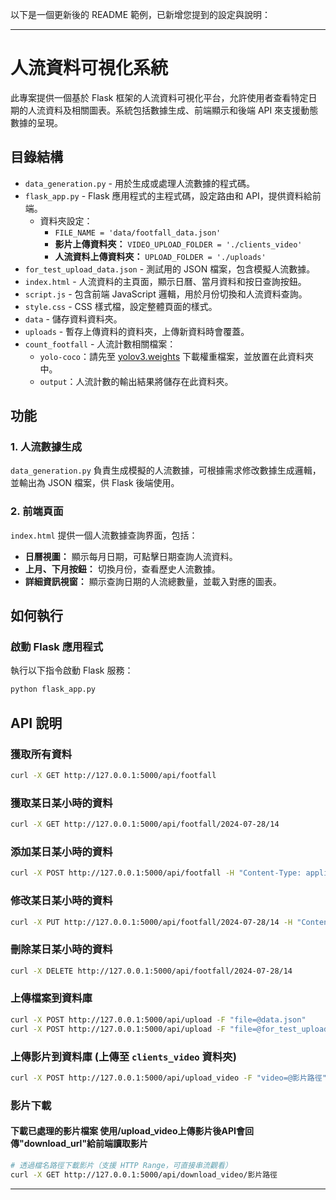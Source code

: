 以下是一個更新後的 README 範例，已新增您提到的設定與說明：

---

# 人流資料可視化系統

此專案提供一個基於 Flask 框架的人流資料可視化平台，允許使用者查看特定日期的人流資料及相關圖表。系統包括數據生成、前端顯示和後端 API 來支援動態數據的呈現。

## 目錄結構

- `data_generation.py` - 用於生成或處理人流數據的程式碼。
- `flask_app.py` - Flask 應用程式的主程式碼，設定路由和 API，提供資料給前端。  
  - 資料夾設定：
    - `FILE_NAME = 'data/footfall_data.json'`
    - **影片上傳資料夾：** `VIDEO_UPLOAD_FOLDER = './clients_video'`
    - **人流資料上傳資料夾：** `UPLOAD_FOLDER = './uploads'`
- `for_test_upload_data.json` - 測試用的 JSON 檔案，包含模擬人流數據。
- `index.html` - 人流資料的主頁面，顯示日曆、當月資料和按日查詢按鈕。
- `script.js` - 包含前端 JavaScript 邏輯，用於月份切換和人流資料查詢。
- `style.css` - CSS 樣式檔，設定整體頁面的樣式。
- `data` - 儲存資料資料夾。
- `uploads` - 暫存上傳資料的資料夾，上傳新資料時會覆蓋。
- `count_footfall` - 人流計數相關檔案：
  - `yolo-coco`：請先至 [yolov3.weights](https://github.com/patrick013/Object-Detection---Yolov3) 下載權重檔案，並放置在此資料夾中。
  - `output`：人流計數的輸出結果將儲存在此資料夾。

## 功能

### 1. 人流數據生成
`data_generation.py` 負責生成模擬的人流數據，可根據需求修改數據生成邏輯，並輸出為 JSON 檔案，供 Flask 後端使用。

### 2. 前端頁面
`index.html` 提供一個人流數據查詢界面，包括：
- **日曆視圖：** 顯示每月日期，可點擊日期查詢人流資料。
- **上月、下月按鈕：** 切換月份，查看歷史人流數據。
- **詳細資訊視窗：** 顯示查詢日期的人流總數量，並載入對應的圖表。

## 如何執行

### 啟動 Flask 應用程式
執行以下指令啟動 Flask 服務：
```bash
python flask_app.py
```

## API 說明

### 獲取所有資料
```bash
curl -X GET http://127.0.0.1:5000/api/footfall
```

### 獲取某日某小時的資料
```bash
curl -X GET http://127.0.0.1:5000/api/footfall/2024-07-28/14
```

### 添加某日某小時的資料
```bash
curl -X POST http://127.0.0.1:5000/api/footfall -H "Content-Type: application/json" -d '{"date": "2024-07-29", "hour": 14, "footfall": 150}'
```

### 修改某日某小時的資料
```bash
curl -X PUT http://127.0.0.1:5000/api/footfall/2024-07-28/14 -H "Content-Type: application/json" -d "{\"footfall\": 150}"
```

### 刪除某日某小時的資料
```bash
curl -X DELETE http://127.0.0.1:5000/api/footfall/2024-07-28/14
```

### 上傳檔案到資料庫
```bash
curl -X POST http://127.0.0.1:5000/api/upload -F "file=@data.json"
curl -X POST http://127.0.0.1:5000/api/upload -F "file=@for_test_upload_data.json"
```

### 上傳影片到資料庫 (上傳至 `clients_video` 資料夾)
```bash
curl -X POST http://127.0.0.1:5000/api/upload_video -F "video=@影片路徑"
```

### 影片下載
#### 下載已處理的影片檔案 使用/upload_video上傳影片後API會回傳"download_url"給前端讀取影片
```bash
# 透過檔名路徑下載影片（支援 HTTP Range，可直接串流觀看）
curl -X GET http://127.0.0.1:5000/api/download_video/影片路徑
```

---
